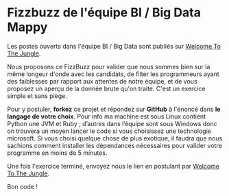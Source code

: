 # Fizzbuzz de l'équipe BI / Big Data Mappy

Les postes ouverts dans l'équipe BI / Big Data sont publiés sur [Welcome To The Jungle](https://www.welcometothejungle.co/companies/mappy/jobs).

Nous proposons ce FizzBuzz pour valider que nous sommes bien sur la même longeur d'onde avec les candidats, de filter les programmeurs ayant des faiblesses par rapport aux attentes de notre équipe, et de vous proposez un aperçu de la donnée brute qu'on traite. C'est un exercice simple et sans piège.

Pour y postuler, **forkez** ce projet et répondez sur **GitHub** à l'énoncé dans **le langage de votre choix**. Pour info ma machine est sous Linux contient Python une JVM et Ruby ; d’autres dans l’équipe sont sous Windows donc on trouvera un moyen lancer le code si vous choisissez une technologie microsoft. 
Si vous choisi quelque chose de plus exotique, il faudra que nous sachions comment installer les dépendances nécessaires pour valider votre programme en moins de 5 minutes.

Une fois l'exercice terminé, envoyez nous le lien en postulant par [Welcome To The Jungle](https://www.welcometothejungle.co/companies/mappy/jobs).

Bon code !

